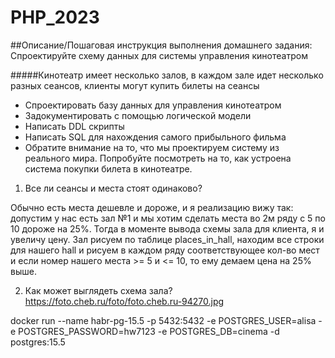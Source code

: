 # PHP_2023

##Описание/Пошаговая инструкция выполнения домашнего задания:
Спроектируйте схему данных для системы управления кинотеатром

#####Кинотеатр имеет несколько залов, в каждом зале идет несколько разных сеансов, клиенты могут купить билеты на сеансы
- Спроектировать базу данных для управления кинотеатром
- Задокументировать с помощью логической модели
- Написать DDL скрипты
- Написать SQL для нахождения самого прибыльного фильма
- Обратите внимание на то, что мы проектируем систему из реального мира. Попробуйте посмотреть на то, как устроена система покупки билета в кинотеатре.

1. Все ли сеансы и места стоят одинаково?

Обычно есть места дешевле и дороже, и я реализацию вижу так:
допустим у нас есть зал №1 и мы хотим сделать места во 2м ряду с 5 по 10 дороже на 25%. Тогда в моменте вывода схемы зала для 
клиента, я и увеличу цену. Зал рисуем по таблице places_in_hall, находим все строки для нашего hall и рисуем в каждом ряду 
соответствующее кол-во мест и если номер нашего места >= 5 и <= 10, то ему демаем цена на 25% выше. 
 
2. Как может выглядеть схема зала?  https://foto.cheb.ru/foto/foto.cheb.ru-94270.jpg


docker run --name habr-pg-15.5 -p 5432:5432 -e POSTGRES_USER=alisa -e POSTGRES_PASSWORD=hw7123 -e POSTGRES_DB=cinema -d postgres:15.5